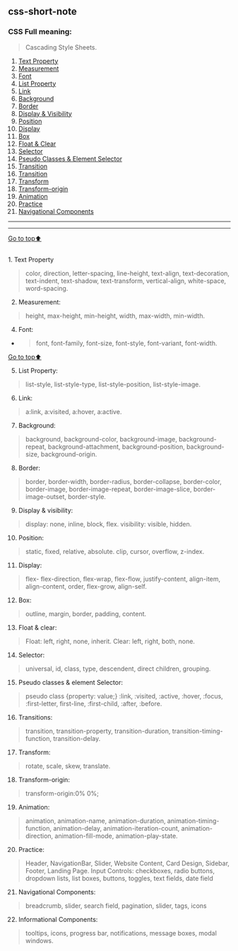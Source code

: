 <a name="top"></a>
## css-short-note

### CSS Full meaning:

> Cascading Style Sheets.

1. [Text Property](#property)
1. [Measurement](#measurement)
1. [Font](#font)
1. [List Property](#list)
1. [Link](#link)
1. [Background](#background)
1. [Border](#border)
1. [Display & Visibility](#visibility)
1. [Position](#position)
1. [Display](#display)
1. [Box](#box)
1. [Float & Clear](#float-clear)
1. [Selector](#selector)
1. [Pseudo Classes & Element Selector](#psedudo-Classes)
1. [Transition](#transition)
1. [Transition](#transition)
1. [Transform](#transform)
1. [Transform-origin](#transform-origin)
1. [Animation](#animation)
1. [Practice](#practice)
1. [Navigational Components](#navigational-components)

---
***

[Go to top:arrow_up: ](#top)

<br/>
1. Text Property
<a name="Property"></a>

  > color, direction, letter-spacing, line-height, text-align, text-decoration, text-indent, text-shadow, text-transform, vertical-align, white-space, word-spacing.


2. Measurement:
<a name="measurement"></a>

  > height, max-height, min-height, width, max-width, min-width.

4. Font:
- <a name="font"></a>

  > font, font-family, font-size, font-style, font-variant, font-width.

[Go to top:arrow_up: ](#top)

5. List Property:
<a name=""></a>
  > list-style, list-style-type, list-style-position, list-style-image.

6. Link:
<a name=""></a>
  > a:link, a:visited, a:hover, a:active.

7. Background:
<a name=""></a>
  > background, background-color, background-image, background-repeat, background-attachment, background-position, background-size, background-origin.

8. Border:
<a name=""></a>

  > border, border-width, border-radius, border-collapse, border-color, border-image, border-image-repeat, border-image-slice, border-image-outset, border-style.

9. Display & visibility:
<a name=""></a>
  > display: none, inline, block, flex. visibility: visible, hidden.

10. Position:
<a name=""></a>
  > static, fixed, relative, absolute. clip, cursor, overflow, z-index.

11. Display:
<a name=""></a>
  > flex- flex-direction, flex-wrap, flex-flow, justify-content, align-item, align-content, order, flex-grow, align-self.

12. Box:
<a name=""></a>
  > outline, margin, border, padding, content.

13. Float & clear:
<a name=""></a>
  > Float: left, right, none, inherit. Clear: left, right, both, none.

14. Selector:
<a name=""></a>
> universal, id, class, type, descendent, direct children, grouping.

15. Pseudo classes & element Selector:
<a name=""></a>
  > pseudo class {property: value;} :link, :visited, :active, :hover, :focus, :first-letter, first-line, :first-child, :after, :before.

16. Transitions:
<a name=""></a>
  > transition, transition-property, transition-duration, transition-timing-function, transition-delay.

17. Transform:
<a name=""></a>
  > rotate, scale, skew, translate.

18. Transform-origin:
<a name=""></a>
  > transform-origin:0% 0%;

19. Animation:
<a name=""></a>
  > animation, animation-name, animation-duration, animation-timing-function, animation-delay, animation-iteration-count, animation-direction, animation-fill-mode, animation-play-state.

20. Practice:
<a name=""></a>
  > Header, NavigationBar, Slider, Website Content, Card Design, Sidebar, Footer, Landing Page.
  > Input Controls: checkboxes, radio buttons, dropdown lists, list boxes, buttons, toggles, text fields, date field

21. Navigational Components:
<a name=""></a>
  > breadcrumb, slider, search field, pagination, slider, tags, icons

22. Informational Components:
<a name=""></a>
  > tooltips, icons, progress bar, notifications, message boxes, modal windows.
